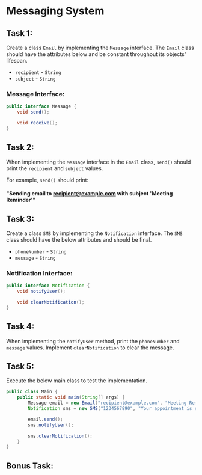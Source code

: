 # Messaging System

## Task 1:

Create a class `Email` by implementing the `Message` interface. The `Email` class should have the attributes below and
be constant throughout its objects' lifespan.

* `recipient` - `String`
* `subject` - `String`

### Message Interface:

```java
public interface Message {
    void send();

    void receive();
}
```

## Task 2:

When implementing the `Message` interface in the `Email` class, `send()` should print the `recipient` and `subject`
values.

For example, `send()` should print:

#### "Sending email to recipient@example.com with subject 'Meeting Reminder'"

## Task 3:

Create a class `SMS` by implementing the `Notification` interface. The `SMS` class should have the below attributes and
should be final.

* `phoneNumber` - `String`
* `message` - `String`

### Notification Interface:

```java
public interface Notification {
    void notifyUser();

    void clearNotification();
}
```

## Task 4:

When implementing the `notifyUser` method, print the `phoneNumber` and `message` values. Implement `clearNotification`
to clear the message.

## Task 5:

Execute the below main class to test the implementation.

```java
public class Main {
    public static void main(String[] args) {
        Message email = new Email("recipient@example.com", "Meeting Reminder");
        Notification sms = new SMS("1234567890", "Your appointment is scheduled");

        email.send();
        sms.notifyUser();

        sms.clearNotification();
    }
}
```

## Bonus Task:

